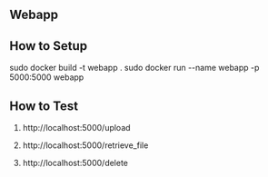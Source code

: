 Webapp
------
How to Setup
-------------
sudo docker build -t webapp .
sudo docker run --name webapp -p 5000:5000 webapp

How to Test
-----------

1) http://localhost:5000/upload

2) http://localhost:5000/retrieve_file

3) http://localhost:5000/delete
